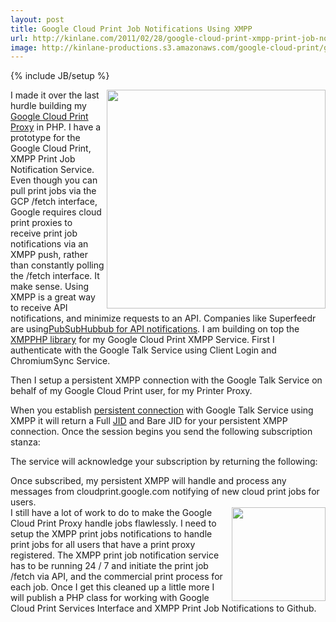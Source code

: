 ```yaml
---
layout: post
title: Google Cloud Print Job Notifications Using XMPP
url: http://kinlane.com/2011/02/28/google-cloud-print-xmpp-print-job-notifications/
image: http://kinlane-productions.s3.amazonaws.com/google-cloud-print/google-cloud-print-mimeo.png
---
```

{% include JB/setup %}
<p>
     <img src="http://kinlane-productions.s3.amazonaws.com/google-cloud-print/google-cloud-print-mimeo.png" alt="" width="350" align="right" />I made it over the last hurdle building my <a title="Google Cloud Print Proxy" href="http://www.kinlane.com/2011/02/google-cloud-print-proxy-cloud-printer/">Google Cloud Print Proxy</a> in PHP. I have a prototype for the Google Cloud Print, XMPP Print Job Notification Service. Even though you can pull print jobs via the GCP /fetch interface, Google requires cloud print proxies to receive print job notifications via an XMPP push, rather than constantly polling the /fetch interface. It make sense. Using XMPP is a great way to receive API notifications, and minimize requests to an API. Companies like Superfeedr are using<a title="PubSubHubbub for API Notifications" href="http://blog.apievangelist.com/2011/02/23/pubsubhubbub-for-apis/">PubSubHubbub for API notifications</a>. I am building on top the <a title="XMPHP Library" href="http://code.google.com/p/xmpphp/">XMPPHP library</a> for my Google Cloud Print XMPP Service. First I authenticate with the Google Talk Service using Client Login and ChromiumSync Service.
</p>
<div class="c1">
     <script src="https://gist.github.com/848071.js?file=GCP%20-%20XMPP%20-%20Client%20Login" type="text/javascript">
</script>
</div>
<p>
     Then I setup a persistent XMPP connection with the Google Talk Service on behalf of my Google Cloud Print user, for my Printer Proxy.
</p>
<div class="c1">
     <script src="https://gist.github.com/848079.js?file=GCP%20-%20XMPP%20-%20Persistent%20Connection" type="text/javascript">
</script>
</div>
<p>
     When you establish <a class="zem_slink" title="HTTP persistent connection" rel="wikipedia" href="http://en.wikipedia.org/wiki/HTTP_persistent_connection">persistent connection</a> with Google Talk Service using XMPP it will return a Full <a class="zem_slink" title="Extensible Messaging and Presence Protocol" rel="wikipedia" href="http://en.wikipedia.org/wiki/Extensible_Messaging_and_Presence_Protocol">JID</a> and Bare JID for your persistent XMPP connection. Once the session begins you send the following subscription stanza:
</p>
<div class="c1">
     <script src="https://gist.github.com/848082.js?file=GCP%20-%20XMPP%20-%20Subscription%20Stanza" type="text/javascript">
</script>
</div>
<p>
     The service will acknowledge your subscription by returning the following:
</p>
<div class="c1">
     <script src="https://gist.github.com/848087.js?file=GCP%20-%20XMPP%20-%20Acknowledgement%20Response" type="text/javascript">
</script> Once subscribed, my persistent XMPP will handle and process any messages from cloudprint.google.com notifying of new cloud print jobs for users.
     <div class="c1">
          <script src="https://gist.github.com/848099.js?file=GCP%20-%20XMPP%20-%20Print%20Job%20Notification" type="text/javascript">
</script>
     </div><img class="c2" src="http://kinlane-productions.s3.amazonaws.com/xmpp_logo.png" alt="" width="150" align="right" /> I still have a lot of work to do to make the Google Cloud Print Proxy handle jobs flawlessly. I need to setup the XMPP print jobs notifications to handle print jobs for all users that have a print proxy registered. The XMPP print job notification service has to be running 24 / 7 and initiate the print job /fetch via API, and the commercial print process for each job. Once I get this cleaned up a little more I will publish a PHP class for working with Google Cloud Print Services Interface and XMPP Print Job Notifications to Github.
</div>